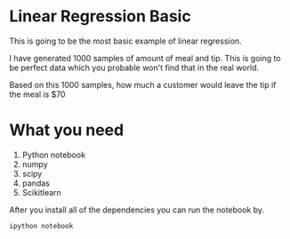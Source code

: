 # Linear Regression Basic
This is going to be the most basic example of linear regression. 

I have generated 1000 samples of amount of meal and tip. This is going to be perfect data which you probable won't find that in the real world. 

Based on this 1000 samples, how much a customer would leave the tip if the meal is $70

# What you need
1. Python notebook
2. numpy
3. scipy
4. pandas
5. Scikitlearn

After you install all of the dependencies you can run the notebook by.

```
ipython notebook
```
